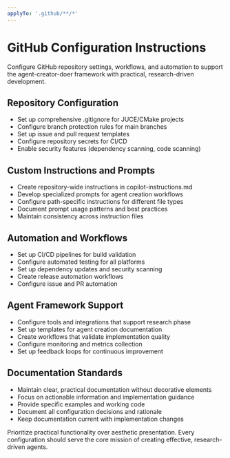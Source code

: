 ```yaml
---
applyTo: '.github/**/*'
---
```


# GitHub Configuration Instructions

Configure GitHub repository settings, workflows, and automation to support the agent-creator-doer framework with practical,
research-driven development.

## Repository Configuration

- Set up comprehensive .gitignore for JUCE/CMake projects
- Configure branch protection rules for main branches
- Set up issue and pull request templates
- Configure repository secrets for CI/CD
- Enable security features (dependency scanning, code scanning)

## Custom Instructions and Prompts

- Create repository-wide instructions in copilot-instructions.md
- Develop specialized prompts for agent creation workflows
- Configure path-specific instructions for different file types
- Document prompt usage patterns and best practices
- Maintain consistency across instruction files

## Automation and Workflows

- Set up CI/CD pipelines for build validation
- Configure automated testing for all platforms
- Set up dependency updates and security scanning
- Create release automation workflows
- Configure issue and PR automation

## Agent Framework Support

- Configure tools and integrations that support research phase
- Set up templates for agent creation documentation
- Create workflows that validate implementation quality
- Configure monitoring and metrics collection
- Set up feedback loops for continuous improvement

## Documentation Standards

- Maintain clear, practical documentation without decorative elements
- Focus on actionable information and implementation guidance
- Provide specific examples and working code
- Document all configuration decisions and rationale
- Keep documentation current with implementation changes

Prioritize practical functionality over aesthetic presentation. Every configuration should serve the core mission of creating
effective, research-driven agents.
